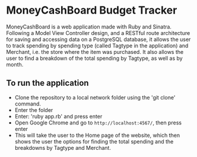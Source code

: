 # MoneyCashBoard Budget Tracker

MoneyCashBoard is a web application made with Ruby and Sinatra. Following a Model View Controller design, and a RESTful route 
architecture for saving and accessing data on a PostgreSQL database, it allows the user to track spending by spending type
(called Tagtype in the application) and Merchant, i.e. the store where the item was purchased. It also allows the user to find
a breakdown of the total spending by Tagtype, as well as by month.

## To run the application
* Clone the repository to a local network folder using the 'git clone' command. 
* Enter the folder 
* Enter: 'ruby app.rb' and press enter
* Open Google Chrome and go to `http://localhost:4567/`, then press enter
* This will take the user to the Home page of the website, which then shows the user the options for finding the total spending
  and the breakdowns by Tagtype and Merchant.
